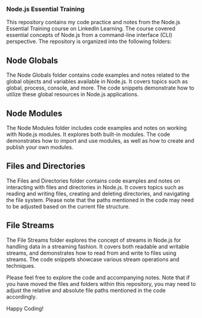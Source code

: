 ### Node.js Essential Training

This repository contains my code practice and notes from the Node.js Essential Training course on LinkedIn Learning. The course covered essential concepts of Node.js from a command-line interface (CLI) perspective. The repository is organized into the following folders:

## Node Globals

The Node Globals folder contains code examples and notes related to the global objects and variables available in Node.js. It covers topics such as global, process, console, and more. The code snippets demonstrate how to utilize these global resources in Node.js applications.

## Node Modules

The Node Modules folder includes code examples and notes on working with Node.js modules. It explores both built-in modules. The code demonstrates how to import and use modules, as well as how to create and publish your own modules.

## Files and Directories

The Files and Directories folder contains code examples and notes on interacting with files and directories in Node.js. It covers topics such as reading and writing files, creating and deleting directories, and navigating the file system. Please note that the paths mentioned in the code may need to be adjusted based on the current file structure.

## File Streams

The File Streams folder explores the concept of streams in Node.js for handling data in a streaming fashion. It covers both readable and writable streams, and demonstrates how to read from and write to files using streams. The code snippets showcase various stream operations and techniques.

Please feel free to explore the code and accompanying notes. Note that if you have moved the files and folders within this repository, you may need to adjust the relative and absolute file paths mentioned in the code accordingly.

Happy Coding!